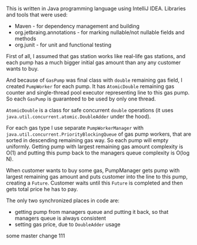 This is written in Java programming language using IntelliJ IDEA. Libraries and tools that were used:
 * Maven - for dependency management and building
 * org.jetbraing.annotations - for marking nullable/not nullable fields and methods
 * org.junit - for unit and functional testing
 
First of all, I assumed that gas station works like real-life gas stations, and each pump has a much bigger initial gas amount than any any customer wants to buy.

And because of `GasPump` was final class with `double` remaining gas field, I created `PumpWorker` for each pump. It has `AtomicDouble` remaining gas counter and single-thread pool executor representing line to this gas pump. So each `GasPump` is guaranteed to be used by only one thread.

`AtomicDouble` is a class for safe concurrent `double` operations (it uses `java.util.concurrent.atomic.DoubleAdder` under the hood).

For each gas type I use separate `PumpWorkerManager` with `java.util.concurrent.PriorityBlockingQueue` of gas pump workers, that are sorted in descending remaining gas way. So each pump will empty uniformly. Getting pump with largest remaining gas amount complexity is O(1) and putting this pump back to the managers queue complexity is O(log N).

When customer wants to buy some gas, PumpManager gets pump with largest remaining gas amount and puts customer into the line to this pump, creating a `Future`. Customer waits until this `Future` is completed and then gets total price he has to pay.

The only two synchronized places in code are:
 * getting pump from managers queue and putting it back, so that managers queue is always consistent
 * setting gas price, due to `DoubleAdder` usage

some master change
111
